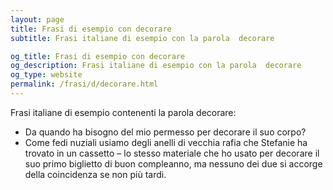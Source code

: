 ```yaml
---
layout: page
title: Frasi di esempio con decorare 
subtitle: Frasi italiane di esempio con la parola  decorare

og_title: Frasi di esempio con decorare 
og_description: Frasi italiane di esempio con la parola  decorare
og_type: website
permalink: /frasi/d/decorare.html
---
```


Frasi italiane di esempio contenenti la parola decorare:


- Da quando ha bisogno del mio permesso per decorare il suo corpo?
- Come fedi nuziali usiamo degli anelli di vecchia rafia che Stefanie ha trovato in un cassetto – lo stesso materiale che ho usato per decorare il suo primo biglietto di buon compleanno, ma nessuno dei due si accorge della coincidenza se non più tardi.
